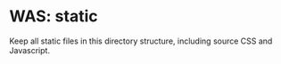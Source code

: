 WAS: static
===========

Keep all static files in this directory structure, including source CSS and
Javascript.
